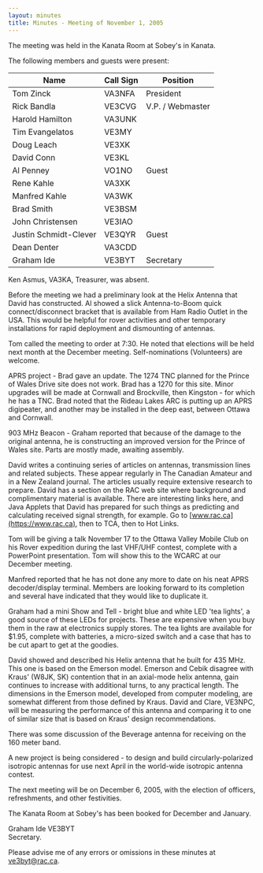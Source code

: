 ```yaml
---
layout: minutes
title: Minutes - Meeting of November 1, 2005
---
```

The meeting was held in the Kanata Room at Sobey's in Kanata.

The following members and guests were present:

| Name                   | Call Sign  | Position         |
|------------------------|------------|------------------|
| Tom Zinck              | VA3NFA     | President        |
| Rick Bandla            | VE3CVG     | V.P. / Webmaster |
| Harold Hamilton        | VA3UNK     |                  |
| Tim Evangelatos        | VE3MY      |                  |
| Doug Leach             | VE3XK      |                  |
| David Conn             | VE3KL      |                  |
| Al Penney              | VO1NO      | Guest            |
| Rene Kahle             | VA3XK      |                  |
| Manfred Kahle          | VA3WK      |                  |
| Brad Smith             | VE3BSM     |                  |
| John Christensen       | VE3IAO     |                  |
| Justin Schmidt-Clever  | VE3QYR     | Guest            |
| Dean Denter            | VA3CDD     |                  |
| Graham Ide             | VE3BYT     | Secretary        |

Ken Asmus, VA3KA, Treasurer, was absent.

Before the meeting we had a preliminary look at the Helix Antenna that
David has constructed. Al showed a slick Antenna-to-Boom quick
connect/disconnect bracket that is available from Ham Radio Outlet in the USA.
This would be helpful for rover activities and other temporary installations for
rapid deployment and dismounting of antennas.

Tom called the meeting to order at 7:30. He noted that elections will
be held next month at the December meeting. Self-nominations (Volunteers)
are welcome.

APRS project - Brad gave an update. The 1274 TNC planned for the Prince
of Wales Drive site does not work. Brad has a 1270 for this site.
Minor upgrades will be made at Cornwall and Brockville, then Kingston - for
which he has a TNC. Brad noted that the Rideau Lakes ARC is putting up an
APRS digipeater, and another may be installed in the deep east, between Ottawa
and Cornwall.

903 MHz Beacon - Graham reported that because of the damage to the original
antenna, he is constructing an improved version for the Prince of Wales
site. Parts are mostly made, awaiting assembly.

David writes a continuing series of articles on antennas, transmission lines
and related subjects. These appear regularly in The Canadian Amateur and
in a New Zealand journal. The articles usually require extensive research
to prepare. David has a section on the RAC web site where background and
complimentary material is available. There are interesting links here, and
Java Applets that David has prepared for such things as predicting and
calculating received signal strength, for example. Go to
[www.rac.ca](https://www.rac.ca), then to TCA, then to Hot Links.

Tom will be giving a talk November 17 to the Ottawa Valley Mobile Club on his
Rover expedition during the last VHF/UHF contest, complete with a PowerPoint
presentation. Tom will show this to the WCARC at our December meeting.

Manfred reported that he has not done any more to date on his neat APRS
decoder/display terminal. Members are looking forward to its completion
and several have indicated that they would like to duplicate it.

Graham had a mini Show and Tell - bright blue and white LED 'tea lights', a
good source of these LEDs for projects. These are expensive when you buy them in
the raw at electronics supply stores. The tea lights are available for
$1.95, complete with batteries, a micro-sized switch and a case that has to be
cut apart to get at the goodies.

David showed and described his Helix antenna that he built for 435 MHz.
This one is based on the Emerson model. Emerson and Cebik disagree with
Kraus' (W8JK, SK) contention that in an axial-mode helix antenna, gain continues
to increase with additional turns, to any practical length. The dimensions
in the Emerson model, developed from computer modeling, are somewhat
different from those defined by Kraus. David and Clare, VE3NPC, will be
measuring the performance of this antenna and comparing it to one of similar
size that is based on Kraus' design recommendations.

There was some discussion of the Beverage antenna for
receiving on the 160 meter band.

A new project is being considered - to design and build circularly-polarized
isotropic antennas for use next April in the world-wide isotropic antenna
contest.

The next meeting will be on December 6, 2005, with the
election of officers, refreshments, and other festivities.

The Kanata Room at Sobey's has been booked for December and January.

Graham Ide VE3BYT  
Secretary.

Please advise me of any errors or omissions in these minutes at [ve3byt@rac.ca](mailto:ve3byt@rac.ca).
